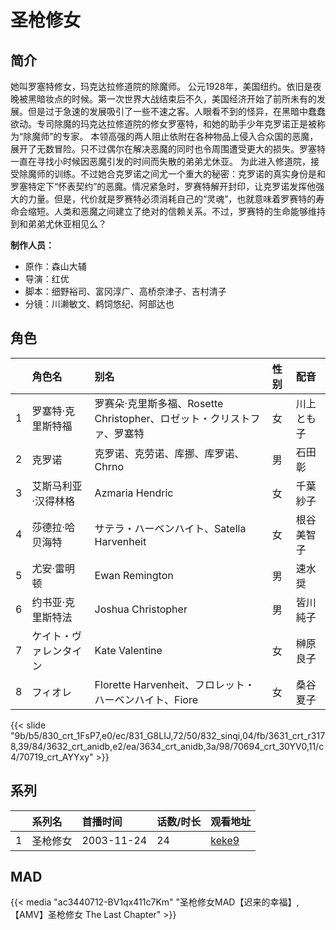 # 圣枪修女


## 简介

她叫罗塞特修女，玛克达拉修道院的除魔师。
公元1928年，美国纽约。依旧是夜晚被黑暗妆点的时候。第一次世界大战结束后不久，美国经济开始了前所未有的发展。但是过于急速的发展吸引了一些不速之客。人眼看不到的怪异，在黑暗中蠢蠢欲动。专司除魔的玛克达拉修道院的修女罗塞特，和她的助手少年克罗诺正是被称为“除魔师”的专家。
本领高强的两人阻止依附在各种物品上侵入合众国的恶魔，展开了无数冒险。只不过偶尔在解决恶魔的同时也令周围遭受更大的损失。罗塞特一直在寻找小时候因恶魔引发的时间而失散的弟弟尤休亚。
为此进入修道院，接受除魔师的训练。不过她合克罗诺之间尤一个重大的秘密：克罗诺的真实身份是和罗塞特定下“怀表契约”的恶魔。情况紧急时，罗赛特解开封印，让克罗诺发挥他强大的力量。但是，代价就是罗赛特必须消耗自己的“灵魂”，也就意味着罗赛特的寿命会缩短。人类和恶魔之间建立了绝对的信赖关系。不过，罗赛特的生命能够维持到和弟弟尤休亚相见么？

**制作人员：**
- 原作：森山大辅
- 导演：红优
- 脚本：细野裕司、富冈淳广、高桥奈津子、吉村清子
- 分镜：川濑敏文、鹈饲悠纪、阿部达也

## 角色

|     |   角色名   |   别名  | 性别 |  配音  |
|:--- |:------  |:----      |:---  |:--   |
| 1 | 罗塞特·克里斯特福 | 罗赛朵·克里斯多福、Rosette Christopher、ロゼット・クリストファ、罗塞特 | 女 | 川上とも子 |
| 2 | 克罗诺 | 克罗诺、克劳诺、库挪、库罗诺、Chrno | 男 | 石田彰 |
| 3 | 艾斯马利亚·汉得林格 | Azmaria Hendric | 女 | 千葉紗子 |
| 4 | 莎德拉·哈贝海特 | サテラ・ハーベンハイト、Satella Harvenheit | 女 | 根谷美智子 |
| 5 | 尤安·雷明顿 | Ewan Remington | 男 | 速水奨 |
| 6 | 约书亚·克里斯特法 | Joshua Christopher | 男 | 皆川純子 |
| 7 | ケイト・ヴァレンタイン | Kate Valentine | 女 | 榊原良子 |
| 8 | フィオレ | Florette Harvenheit、フロレット・ハーベンハイト、Fiore | 女 | 桑谷夏子 |

{{< slide "9b/b5/830_crt_1FsP7,e0/ec/831_G8LIJ,72/50/832_sinqi,04/fb/3631_crt_r3178,39/84/3632_crt_anidb,e2/ea/3634_crt_anidb,3a/98/70694_crt_30YV0,11/c4/70719_crt_AYYxy" >}}

## 系列

|     | 系列名  | 首播时间       | 话数/时长 | 观看地址                                                    |
| :-- | :--- | :--------- | :---- | :------------------------------------------------------ |
| 1   | 圣枪修女 | 2003-11-24 | 24    | [keke9](https://www.keke9.app/play/26854-4-227805.html) |


## MAD

{{< media  "ac3440712-BV1qx411c7Km" 
"圣枪修女MAD【迟来的幸福】,【AMV】圣枪修女 The Last Chapter"  >}}
